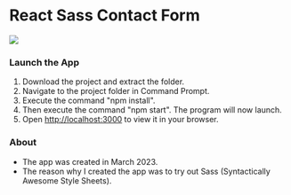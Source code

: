# React Sass Contact Form

<img src="https://images.squarespace-cdn.com/content/v1/587b630aebbd1ab22efeeb6b/4ccf98b3-b255-416f-81d8-16ce66c1ebfa/Screenshot+2023-03-24+175855.png"/>

### Launch the App

1) Download the project and extract the folder.
2) Navigate to the project folder in Command Prompt.
3) Execute the command "npm install".
4) Then execute the command "npm start". The program will now launch. 
5) Open [http://localhost:3000](http://localhost:3000) to view it in your browser.

### About

- The app was created in March 2023.
- The reason why I created the app was to try out Sass (Syntactically Awesome Style Sheets).
